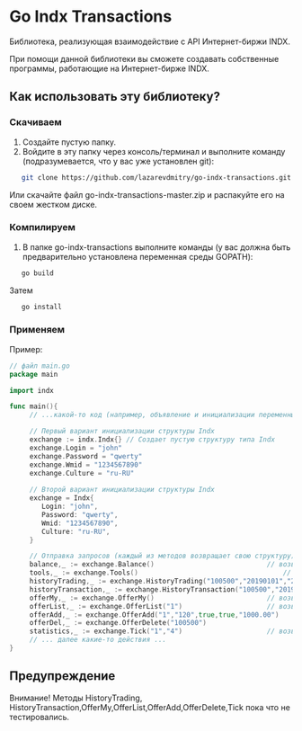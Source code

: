 # Go Indx Transactions

Библиотека, реализующая взаимодействие с API Интернет-биржи INDX.

При помощи данной библиотеки вы сможете создавать собственные программы, работающие на Интернет-бирже INDX.

## Как использовать эту библиотеку?


### Скачиваем

1. Создайте пустую папку.
2. Войдите в эту папку через консоль/терминал и выполните команду (подразумевается, что у вас уже установлен git):
```bash
   git clone https://github.com/lazarevdmitry/go-indx-transactions.git
```
   Или скачайте файл go-indx-transactions-master.zip и распакуйте его на своем жестком диске.

### Компилируем

1. В папке go-indx-transactions выполните команды (у вас должна быть предварительно установлена переменная среды GOPATH):
```bash
   go build
```
   Затем
```bash
   go install
```

### Применяем

Пример:

```go
// файл main.go
package main

import indx

func main(){
     // ...какой-то код (например, объявление и инициализации переменных для запроса)

     // Первый вариант инициализации структуры Indx
     exchange := indx.Indx{} // Создает пустую структуру типа Indx
     exchange.Login = "john"
     exchange.Password = "qwerty"
     exchange.Wmid = "1234567890"
     exchange.Culture = "ru-RU"
     
     // Второй вариант инициализации структуры Indx
     exchange = Indx{
     	Login: "john",
        Password: "qwerty",
        Wmid: "1234567890",
        Culture: "ru-RU",
     }

     // Отправка запросов (каждый из методов возвращает свою структуру)
     balance,_ := exchange.Balance()							// возвращает IndxBalance{}
     tools,_ := exchange.Tools()	     							// возвращает IndxTools{}
     historyTrading,_ := exchange.HistoryTrading("100500","20190101","20191231")		// возвращает HistoryTrading{}
     historyTransaction,_ := exchange.HistoryTransaction("100500","20190101","20191231")	// возвращает HistoryTransaction{}
     offerMy,_ := exchange.OfferMy()							// возвращает OfferMy{}
     offerList,_ := exchange.OfferList("1")						// возвращает OfferList{}
     offerAdd,_ := exchange.OfferAdd("1","120",true,true,"1000.00")			// возвращает OfferAdd{}
     offerDel,_ := exchange.OfferDelete("100500")						// возвращает OfferDelete{}
     statistics,_ := exchange.Tick("1","4")						// возвращает Tick{}
     // ... далее какие-то действия ...
}
```

## Предупреждение

Внимание! Методы HistoryTrading, HistoryTransaction,OfferMy,OfferList,OfferAdd,OfferDelete,Tick пока что не тестировались.

